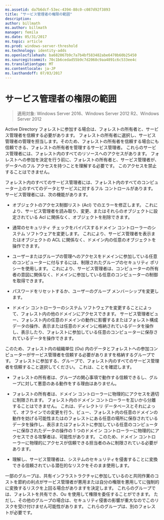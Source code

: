 ```yaml
---
ms.assetid: da7b6dcf-53ec-4394-88c0-c087d92f3893
title: "サービス管理者の権限の範囲"
description: 
author: billmath
ms.author: billmath
manager: femila
ms.date: 05/31/2017
ms.topic: article
ms.prod: windows-server-threshold
ms.technology: identity-adds
ms.openlocfilehash: ba682067b9c7a7b4bf583482abe6470b60b25450
ms.sourcegitcommit: 70c1b6cedad55b9c7d2068c9aa4891c6c533ee4c
ms.translationtype: MT
ms.contentlocale: ja-JP
ms.lasthandoff: 07/03/2017
---
```

# <a name="service-administrator-scope-of-authority"></a>サービス管理者の権限の範囲

>適用対象: Windows Server 2016、Windows Server 2012 R2、Windows Server 2012

Active Directory フォレストに参加する場合は、フォレストの所有者と、サービス管理者を信頼する必要があります。 フォレストの所有者に選択し、サービス管理者の管理を担当します。そのため、フォレストの所有者を信頼する場合にも信頼できる、フォレストの所有者を管理するサービス管理者。 これらのサービス管理者には、フォレスト内のすべてのリソースへのアクセスがあります。 フォレストへの参加を決定を行う前に、フォレストの所有者と、サービス管理者が、データへのフル アクセスを持つことを理解する必要です。 このアクセスを禁止することはできません。  
  
フォレスト内のすべてのサービス管理者には、フォレスト内のすべてのコンピューター上のすべてのデータとサービスに対するフル コントロールがあります。 サービス管理者には、次の機能があります。  
  
-   オブジェクトのアクセス制御リスト (Acl) でのエラーを修正します。 これにより、サービス管理者を読み取り、変更、またはそれらのオブジェクトに設定されている Acl に関係なく、オブジェクトを削除できます。  
  
-   通常のセキュリティ チェックをバイパスするドメイン コントローラーのシステム ソフトウェアを変更します。 これにより、サービス管理者を表示またはオブジェクトの ACL に関係なく、ドメイン内の任意のオブジェクトを操作できます。  
  
-   ユーザーまたはグループの管理へのアクセスをドメインに参加している任意のコンピューターに付与するには、制限されたグループのセキュリティ ポリシーを使用します。 これにより、サービス管理者は、コンピューターの所有者の意図に関係なく、ドメインに参加している任意のコンピューターの制御を取得できます。  
  
-   パスワードをリセットするか、ユーザーのグループ メンバーシップを変更します。  
  
-   ドメイン コントローラーのシステム ソフトウェアを変更することによって、フォレスト内の他のドメインにアクセスできます。 サービス管理者ビュー、フォレスト内の任意のドメインの動作に影響するまたはフォレスト構成データの操作、表示または任意のドメインに格納されているデータを操作し、表示したり、フォレストに参加している任意のコンピューターに保存されているデータを操作できます。  
  
このため、フォレスト内の組織単位 (Ou) 内のデータとフォレストへの参加コンピューターがサービス管理者を信頼する必要がありますを格納するグループです。 フォレストに参加する、グループで、フォレスト内のすべてのサービス管理者を信頼すること選択してください。 これは、ことを確認します。  
  
-   フォレストの所有者は、グループの関心事項で動作する信頼できるし、グループに対して悪意のある動作をする理由はありません。  
  
-   フォレストの所有者は、ドメイン コントローラーに物理的にアクセスを適切に制限されます。 フォレスト内のドメイン コントローラーを互いから分離することはできません。 これは、ディレクトリ データベースとそれによって、オフラインでの変更を行う、ビュー、フォレスト内の任意のドメインの動作を妨げる可能性またはのフォレストにある任意の場所に保存されているデータを操作し、表示またはフォレストに参加している任意のコンピューターに保存されたデータの操作の 1 つのドメイン コントローラーに物理的にアクセスできる攻撃者は、可能性があります。 このため、ドメイン コントローラーに物理的にアクセスが信頼できる担当者のみに制限されている必要があります。  
  
-   理解し、サービス管理者は、システムのセキュリティを侵害することに変換できる信頼されている潜在的なリスクをそのまま使用します。  
  
一部のグループは、共有インフラストラクチャに参加しているのと共同作業のコストを節約の利点がサービス管理者が悪用または自分の権限を悪用してに強制的に変換するリスクを上回る場合がありますを決定します。 これらのグループでは、フォレストを共有でき、Ou を使用して権限を委任することができます。 ただし、その他のグループの場合は、セキュリティ侵害の影響が重大なのでこのリスクを受け付けません可能性があります。 これらのグループは、別のフォレストが必要です。  
  


